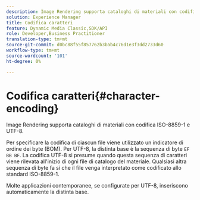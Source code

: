 ```yaml
---
description: Image Rendering supporta cataloghi di materiali con codifica ISO-8859-1 e UTF-8.
solution: Experience Manager
title: Codifica caratteri
feature: Dynamic Media Classic,SDK/API
role: Developer,Business Practitioner
translation-type: tm+mt
source-git-commit: d0bc88f55f857762b3bab4c76d1e3f3dd2733d60
workflow-type: tm+mt
source-wordcount: '101'
ht-degree: 0%

---
```



# Codifica caratteri{#character-encoding}

Image Rendering supporta cataloghi di materiali con codifica ISO-8859-1 e UTF-8.

Per specificare la codifica di ciascun file viene utilizzato un indicatore di ordine dei byte (BOM). Per UTF-8, la distinta base è la sequenza di byte `EF BB BF`. La codifica UTF-8 si presume quando questa sequenza di caratteri viene rilevata all&#39;inizio di ogni file di catalogo del materiale. Qualsiasi altra sequenza di byte fa sì che il file venga interpretato come codificato allo standard ISO-8859-1.

Molte applicazioni contemporanee, se configurate per UTF-8, inseriscono automaticamente la distinta base.
